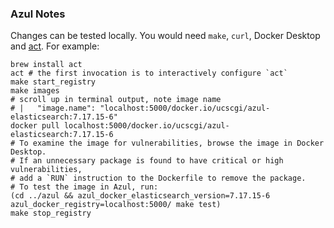 
### Azul Notes

Changes can be tested locally. You would need `make`, `curl`, Docker Desktop and 
[act](https://github.com/nektos/act). For example:

```
brew install act
act # the first invocation is to interactively configure `act`
make start_registry
make images
# scroll up in terminal output, note image name
# |   "image.name": "localhost:5000/docker.io/ucscgi/azul-elasticsearch:7.17.15-6"
docker pull localhost:5000/docker.io/ucscgi/azul-elasticsearch:7.17.15-6
# To examine the image for vulnerabilities, browse the image in Docker Desktop.
# If an unnecessary package is found to have critical or high vulnerabilities,
# add a `RUN` instruction to the Dockerfile to remove the package.
# To test the image in Azul, run:
(cd ../azul && azul_docker_elasticsearch_version=7.17.15-6 azul_docker_registry=localhost:5000/ make test)
make stop_registry
```
